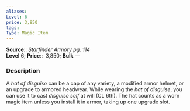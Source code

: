 ```yaml
---
aliases: 
Level: 6
price: 3,850 
tags: 
Type: Magic Item
---
```

**Source**:: _Starfinder Armory pg. 114_  
**Level** 6;
**Price**::  3,850; **Bulk** —

### Description

A _hat of disguise_ can be a cap of any variety, a modified armor helmet, or an upgrade to armored headwear. While wearing the _hat of disguise_, you can use it to cast _disguise self_ at will (CL 6th). The hat counts as a worn magic item unless you install it in armor, taking up one upgrade slot.
